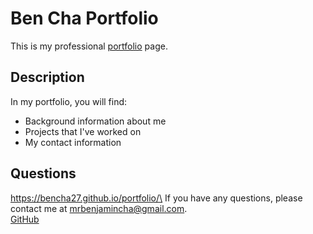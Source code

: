 # Ben Cha Portfolio

This is my professional [portfolio](https://bencha27.github.io/portfolio/) page.

## Description

In my portfolio, you will find:

- Background information about me
- Projects that I've worked on
- My contact information

## Questions

https://bencha27.github.io/portfolio/\
If you have any questions, please contact me at [mrbenjamincha@gmail.com](mailto:mrbenjamincha@gmail.com).\
[GitHub](https://github.com/bencha27)
